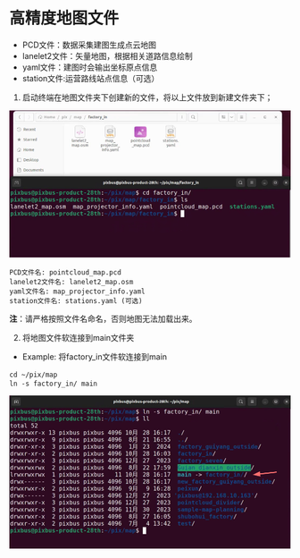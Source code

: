 # 高精度地图文件
- PCD文件：数据采集建图生成点云地图
- lanelet2文件：矢量地图，根据相关道路信息绘制
- yaml文件：建图时会输出坐标原点信息
- station文件:运营路线站点信息（可选）
1. 启动终端在地图文件夹下创建新的文件，将以上文件放到新建文件夹下；

![map](./images/map1.png)
```
PCD文件名: pointcloud_map.pcd
lanelet2文件名: lanelet2_map.osm
yaml文件名: map_projector_info.yaml
station文件名: stations.yaml (可选)
```
**注**：请严格按照文件名命名，否则地图无法加载出来。

2. 将地图文件软连接到main文件夹

- Example: 将factory_in文件软连接到main
```shell
cd ~/pix/map
ln -s factory_in/ main 
```
![map2](./images/map2.png)

